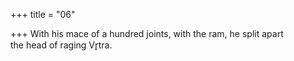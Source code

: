 +++
title = "06"

+++
With his mace of a hundred joints, with the ram, he split apart  
the head of raging Vr̥tra.  